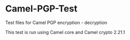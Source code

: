 # Camel-PGP-Test
Test files for Camel PGP encryption - decryption

This test is run using Camel core and Camel crypto 2.21.1
